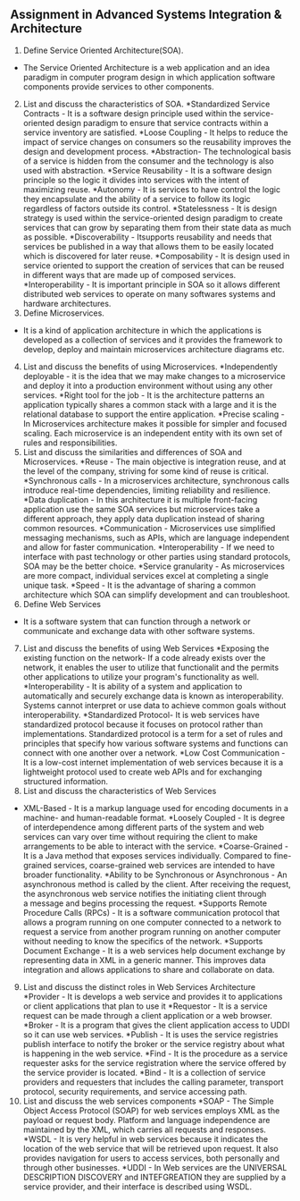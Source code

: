 ## Assignment in Advanced Systems Integration & Architecture
1. Define Service Oriented Architecture(SOA).
- The Service Oriented Architecture is a web application and an idea paradigm in computer program design in which application software components provide services to other components.
2. List and discuss the characteristics of SOA.
*Standardized Service Contracts - It is a software design principle used within the service-oriented design paradigm to ensure that service contracts within a service inventory are satisfied.
 *Loose Coupling - It helps to reduce the impact of service changes on consumers so the reusability improves the design and development process.
 *Abstraction- The technological basis of a service is hidden from the consumer and the technology is also used with abstraction.
 *Service Reusability - It is a software design principle so the logic it divides into services with the intent of maximizing reuse.
 *Autonomy - It is services to have control the logic they encapsulate and the ability of a service to follow its logic regardless of factors outside its control.
 *Statelessness - It is design strategy is used within the service-oriented design paradigm to create services that can grow by separating them from their state data as much as possible.
 *Discoverability - Itsupports reusability and needs that services be published in a way that allows them to be easily located which is discovered for later reuse.
 *Composability - It is design used in service oriented to support the creation of services that can be reused in different ways that are made up of composed services.
 *Interoperability - It is important principle in SOA so it allows different distributed web services to operate on many softwares systems and hardware architectures.
3. Define Microservices.
- It is a kind of application architecture in which the applications is developed as a collection of services and it provides the framework to develop, deploy and maintain microservices architecture diagrams etc.
4. List and discuss the benefits of using Microservices.
 *Independently deployable - it is the idea that we may make changes to a microservice and deploy it into a production environment without using any other services.
 *Right tool for the job - It is the architecture  patterns an application typically shares a common stack with a large and it is the relational database to support the entire application.
 *Precise scaling - In Microservices architecture makes it possible for simpler and focused scaling. Each microservice is an independent entity with its own set of rules and responsibilities.
5. List and discuss the similarities and differences of SOA and Microservices.
*Reuse - The main objective is integration reuse, and at the level of the company, striving for some kind of reuse is critical.
*Synchronous calls - In a microservices architecture, synchronous calls introduce real-time dependencies, limiting reliability and resilience.
*Data duplication - In this architecture it is multiple front-facing application use the same SOA services but microservices take a different approach, they apply data duplication instead of sharing common resources.
*Communication - Microservices use simplified messaging mechanisms, such as APIs, which are language independent and allow for faster communication.
*Interoperability - If we need to interface with past technology or other parties using standard protocols, SOA may be the better choice.
*Service granularity - As microservices are more compact, individual services excel at completing a single unique task.
*Speed - It is the advantage of sharing a common architecture which SOA can simplify development and can troubleshoot.
6. Define Web Services
- It is a software system that can function through a network or communicate and exchange data with other software systems.
7. List and discuss the benefits of using Web Services 
*Exposing the existing function on the network- If a code already exists over the network, it enables the user to utilize that functionalit and the permits other applications to utilize your program's functionality as well.
*Interoperability - It is ability of a system and application to automatically and securely exchange data is known as interoperability. Systems cannot interpret or use data to achieve common goals without interoperability.
*Standardized Protocol- It is web services have standardized protocol because it focuses on protocol rather than implementations. Standardized protocol is a term for a set of rules and principles that specify how various software systems and functions can connect with one another over a network.
*Low Cost Communication - It is a low-cost internet implementation of web services because it is a lightweight protocol used to create web APIs and for exchanging structured information.
8. List and discuss the characteristics of Web Services 
* XML-Based -  It is a markup language used for encoding documents in a machine- and human-readable format.
*Loosely Coupled - It is degree of interdependence among different parts of the system and web services can vary over time without requiring the client to make arrangements to be able to interact with the service.
*Coarse-Grained - It is a Java method that exposes services individually. Compared to fine-grained services, coarse-grained web services are intended to have broader functionality.
*Ability to be Synchronous or Asynchronous - An asynchronous method is called by the client. After receiving the request, the asynchronous web service notifies the initiating client through a message and begins processing the request.
*Supports Remote Procedure Calls (RPCs) - It is a software communication protocol that allows a program running on one computer connected to a network to request a service from another program running on another computer without needing to know the specifics of the network.
*Supports Document Exchange - It is a web services help document exchange by representing data in XML in a generic manner. This improves data integration and allows applications to share and collaborate on data.
9. List and discuss the distinct roles in Web Services Architecture
*Provider - It is develops a web service and provides it to applications or client applications that plan to use it
*Requestor - It is a service request can be made through a client application or a web browser.
*Broker - It is a program that gives the client application access to UDDI so it can use web services.
*Publish - It is uses the service registries publish interface to notify the broker or the service registry about what is happening in the web service. 
*Find - It is the procedure as a service requester asks for the service registration where the service offered by the service provider is located.
*Bind - It is a collection of service providers and requesters that includes the calling parameter, transport protocol, security requirements, and service accessing path.
10. List and discuss the web services components
*SOAP - The Simple Object Access Protocol (SOAP) for web services employs XML as the payload or request body. Platform and language independence are maintained by the XML, which carries all requests and responses.
*WSDL - It is very helpful in web services because it indicates the location of the web service that will be retrieved upon request. It also provides navigation for users to access services, both personally and through other businesses.
*UDDI - In Web services are the UNIVERSAL DESCRIPTION DISCOVERY and INTEFGREATION they are supplied by a service provider, and their interface is described using WSDL.


